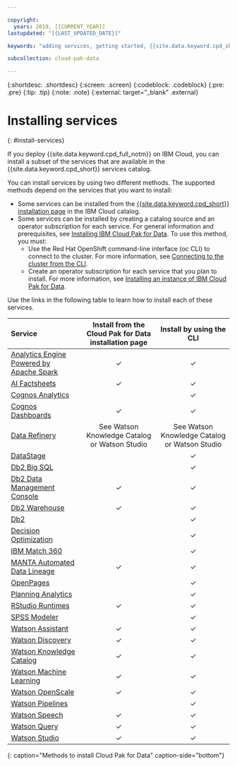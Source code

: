 ```yaml
---

copyright:
  years: 2019, [{CURRENT_YEAR}]
lastupdated: "[{LAST_UPDATED_DATE}]"

keywords: "adding services, getting started, {{site.data.keyword.cpd_short}}, {{site.data.keyword.cpd_full_notm}}, data, ai, analytics, data analytics, governance, data governance"

subcollection: cloud-pak-data

---
```


{:shortdesc: .shortdesc}
{:screen: .screen}
{:codeblock: .codeblock}
{:pre: .pre}
{:tip: .tip}
{:note: .note}
{:external: target="_blank" .external}


# Installing services
{: #install-services}

If you deploy {{site.data.keyword.cpd_full_notm}} on IBM Cloud, you can install a subset of the services that are available in the {{site.data.keyword.cpd_short}} services catalog.

You can install services by using two different methods. The supported methods depend on the services that you want to install:

* Some services can be installed from the [{{site.data.keyword.cpd_short}} installation page](https://cloud.ibm.com/catalog/content/ibm-cp-datacore-6825cc5d-dbf8-4ba2-ad98-690e6f221701-global) in the IBM Cloud catalog.
* Some services can be installed by creating a catalog source and an operator subscription for each service. For general information and prerequisites, see [Installing IBM Cloud Pak for Data](https://www.ibm.com/docs/SSQNUZ_5.0.x/cpd/install/install.html). To use this method, you must:
   * Use the Red Hat OpenShift command-line interface (oc CLI) to connect to the cluster. For more information, see [Connecting to the cluster from the CLI](https://cloud.ibm.com/docs/openshift?topic=openshift-access_cluster#access_oc_cli).
   * Create an operator subscription for each service that you plan to install. For more information, see [Installing an instance of IBM Cloud Pak for Data](https://www.ibm.com/docs/SSQNUZ_5.0.x/cpd/install/install-platform.html).

Use the links in the following table to learn how to install each of these services.

|Service          |Install from the Cloud Pak for Data installation page    |Install by using the CLI|
|:------------- |:-----------------------------------------------------------------:| :-----------:|
|[Analytics Engine Powered by Apache Spark](https://www.ibm.com/docs/SSQNUZ_5.0.x/svc-welcome/spark.html)                                                         | ✓ | ✓ |
|[AI Factsheets](https://www.ibm.com/docs/SSQNUZ_5.0.x/svc-welcome/aifact.html)                                                                                   | ✓ | ✓ |
|[Cognos Analytics](https://www.ibm.com/docs/SSQNUZ_5.0.x/svc-welcome/ca.html)                                                                                    | |  ✓  |
|[Cognos Dashboards](https://www.ibm.com/docs/SSQNUZ_5.0.x/svc-welcome/idash.html)                                                                                | ✓ | ✓ |
|[Data Refinery](https://www.ibm.com/docs/SSQNUZ_5.0.x/svc-welcome/dr.html)| See Watson Knowledge Catalog or Watson Studio |See Watson Knowledge Catalog or Watson Studio |
|[DataStage](https://www.ibm.com/docs/SSQNUZ_5.0.x/svc-welcome/ds.html)                                                                                           | |  ✓  |
|[Db2 Big SQL](https://www.ibm.com/docs/SSQNUZ_5.0.x/svc-welcome/bigsql.html)                                                                                     | |  ✓  |
|[Db2 Data Management Console](https://www.ibm.com/docs/SSQNUZ_5.0.x/svc-welcome/dmc.html)                                                                        | ✓ | ✓ |
|[Db2 Warehouse](https://www.ibm.com/docs/SSQNUZ_5.0.x/svc-welcome/db2wh.html)                                                                                    | ✓ | ✓ |
|[Db2](https://www.ibm.com/docs/SSQNUZ_5.0.x/svc-welcome/db2oltp.html)                                                                                            | | ✓ |
|[Decision Optimization](https://www.ibm.com/docs/SSQNUZ_5.0.x/svc-welcome/do.html)                                                                               | |  ✓  |
|[IBM Match 360](https://www.ibm.com/docs/SSQNUZ_5.0.x/svc-welcome/mdc.html)                                                                                      | |  ✓  |
|[MANTA Automated Data Lineage](https://www.ibm.com/docs/SSQNUZ_5.0.x/svc-welcome/manta.html)                                                                     | ✓ | ✓ |
|[OpenPages](https://www.ibm.com/docs/SSQNUZ_5.0.x/svc-welcome/openpages.html)                                                                                    | |  ✓  |
|[Planning Analytics](https://www.ibm.com/docs/SSQNUZ_5.0.x/svc-welcome/pa.html)                                                                                  | |  ✓  |
|[RStudio Runtimes](https://www.ibm.com/docs/SSQNUZ_5.0.x/svc-welcome/rstudio.html)                                                                               | ✓ | ✓ |
|[SPSS Modeler](https://www.ibm.com/docs/SSQNUZ_5.0.x/svc-welcome/spssmodeler.html)                                                                               | |  ✓  |
|[Watson Assistant](https://www.ibm.com/docs/SSQNUZ_5.0.x/svc-welcome/watsonassist.html)                                                                          | ✓ | ✓ |
|[Watson Discovery](https://www.ibm.com/docs/SSQNUZ_5.0.x/svc-welcome/watsondisc.html)                                                                             | ✓ | ✓ |
|[Watson Knowledge Catalog](https://www.ibm.com/docs/SSQNUZ_5.0.x/svc-welcome/wkc.html)                                                                           | ✓ | ✓ |
|[Watson Machine Learning](https://www.ibm.com/docs/SSQNUZ_5.0.x/svc-welcome/wml.html)                                                                            | ✓ | ✓ |
|[Watson OpenScale](https://www.ibm.com/docs/SSQNUZ_5.0.x/svc-welcome/aiopenscale.html)                                                                           | ✓ | ✓ |
|[Watson Pipelines](https://www.ibm.com/docs/SSQNUZ_5.0.x/svc-welcome/wsp.html)                                                                                   | | ✓ |
|[Watson Speech](https://www.ibm.com/docs/SSQNUZ_5.0.x/svc-welcome/wstt.html)                                                                                     | ✓| ✓ |
|[Watson Query](https://www.ibm.com/docs/SSQNUZ_5.0.x/svc-welcome/dv.html)                                                                                        | ✓ | ✓ |
|[Watson Studio](https://www.ibm.com/docs/SSQNUZ_5.0.x/svc-welcome/wsl.html)                                                                                      | ✓ | ✓ |
{: caption="Methods to install Cloud Pak for Data" caption-side="bottom"}
